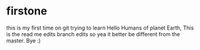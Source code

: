 # firstone
this is my first time on git trying to learn
Hello Humans of planet Earth, 
This is the read me edits branch edits so yea it better be different from the master.
Bye :)

